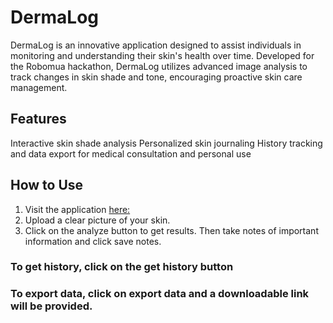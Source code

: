 # DermaLog
DermaLog is an innovative application designed to assist individuals in monitoring and understanding their skin's health over time. Developed for the Robomua hackathon, DermaLog utilizes advanced image analysis to track changes in skin shade and tone, encouraging proactive skin care management.

## Features
Interactive skin shade analysis
Personalized skin journaling
History tracking and data export for medical consultation and personal use

## How to Use
1. Visit the application [here:](https://huggingface.co/spaces/FavourJ/DermaLog)
2. Upload a clear picture of your skin.
3. Click on the analyze button to get results. Then take notes of important information and click save notes.

### To get history, click on the get history button
### To export data, click on export data and a downloadable link will be provided. 

